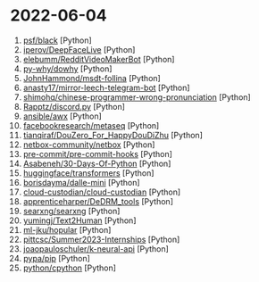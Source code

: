 # 2022-06-04

1. [psf/black](https://github.com/psf/black "The uncompromising Python code formatter") [Python]
2. [iperov/DeepFaceLive](https://github.com/iperov/DeepFaceLive "Real-time face swap for PC streaming or video calls") [Python]
3. [elebumm/RedditVideoMakerBot](https://github.com/elebumm/RedditVideoMakerBot "Create Reddit Videos with just✨ one command ✨") [Python]
4. [py-why/dowhy](https://github.com/py-why/dowhy "DoWhy is a Python library for causal inference that supports explicit modeling and testing of causal assumptions. DoWhy is based on a unified language for causal inference, combining causal graphical models and potential outcomes frameworks.") [Python]
5. [JohnHammond/msdt-follina](https://github.com/JohnHammond/msdt-follina "Codebase to generate an msdt-follina payload") [Python]
6. [anasty17/mirror-leech-telegram-bot](https://github.com/anasty17/mirror-leech-telegram-bot "Aria/qBittorrent Telegram mirror/leech bot") [Python]
7. [shimohq/chinese-programmer-wrong-pronunciation](https://github.com/shimohq/chinese-programmer-wrong-pronunciation "中国程序员容易发音错误的单词") [Python]
8. [Rapptz/discord.py](https://github.com/Rapptz/discord.py "An API wrapper for Discord written in Python.") [Python]
9. [ansible/awx](https://github.com/ansible/awx "AWX Project") [Python]
10. [facebookresearch/metaseq](https://github.com/facebookresearch/metaseq "Repo for external large-scale work") [Python]
11. [tianqiraf/DouZero_For_HappyDouDiZhu](https://github.com/tianqiraf/DouZero_For_HappyDouDiZhu "基于DouZero定制AI实战欢乐斗地主") [Python]
12. [netbox-community/netbox](https://github.com/netbox-community/netbox "Infrastructure resource modeling for network automation. Open source under Apache 2. Public demo: https://demo.netbox.dev") [Python]
13. [pre-commit/pre-commit-hooks](https://github.com/pre-commit/pre-commit-hooks "Some out-of-the-box hooks for pre-commit") [Python]
14. [Asabeneh/30-Days-Of-Python](https://github.com/Asabeneh/30-Days-Of-Python "30 days of Python programming challenge is a step-by-step guide to learn the Python programming language in 30 days. This challenge may take more than100 days, follow your own pace.") [Python]
15. [huggingface/transformers](https://github.com/huggingface/transformers "🤗 Transformers: State-of-the-art Machine Learning for Pytorch, TensorFlow, and JAX.") [Python]
16. [borisdayma/dalle-mini](https://github.com/borisdayma/dalle-mini "DALL·E Mini - Generate images from a text prompt") [Python]
17. [cloud-custodian/cloud-custodian](https://github.com/cloud-custodian/cloud-custodian "Rules engine for cloud security, cost optimization, and governance, DSL in yaml for policies to query, filter, and take actions on resources") [Python]
18. [apprenticeharper/DeDRM_tools](https://github.com/apprenticeharper/DeDRM_tools "DeDRM tools for ebooks") [Python]
19. [searxng/searxng](https://github.com/searxng/searxng "SearXNG is a free internet metasearch engine which aggregates results from various search services and databases. Users are neither tracked nor profiled.") [Python]
20. [yumingj/Text2Human](https://github.com/yumingj/Text2Human "Code for Text2Human (SIGGRAPH 2022). Paper: Text2Human: Text-Driven Controllable Human Image Generation") [Python]
21. [ml-jku/hopular](https://github.com/ml-jku/hopular "Hopular: Modern Hopfield Networks for Tabular Data") [Python]
22. [pittcsc/Summer2023-Internships](https://github.com/pittcsc/Summer2023-Internships "Collection of Summer 2023 tech internships!") [Python]
23. [joaopauloschuler/k-neural-api](https://github.com/joaopauloschuler/k-neural-api "K-CAI NEURAL API - Keras based neural network API that will allow you to prototype faster!") [Python]
24. [pypa/pip](https://github.com/pypa/pip "The Python package installer") [Python]
25. [python/cpython](https://github.com/python/cpython "The Python programming language") [Python]
